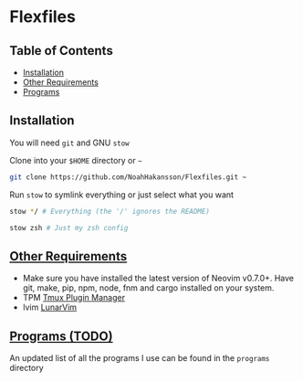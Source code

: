 # Flexfiles

## Table of Contents

* [Installation](#Installation)
* [Other Requirements](#reqs)
* [Programs](#Programs)

## Installation

You will need `git` and GNU `stow`

Clone into your `$HOME` directory or `~`

```bash
git clone https://github.com/NoahHakansson/Flexfiles.git ~
```

Run `stow` to symlink everything or just select what you want

```bash
stow */ # Everything (the '/' ignores the README)
```

```bash
stow zsh # Just my zsh config
```

## [Other Requirements](reqs)
* Make sure you have installed the latest version of Neovim v0.7.0+. Have git, make, pip, npm, node, fnm and cargo installed on your system.
* TPM [Tmux Plugin Manager](https://github.com/tmux-plugins/tpm)
* lvim [LunarVim](https://www.lunarvim.org/01-installing.html#prerequisites)

## [Programs (TODO)](Programs)

An updated list of all the programs I use can be found in the `programs` directory
